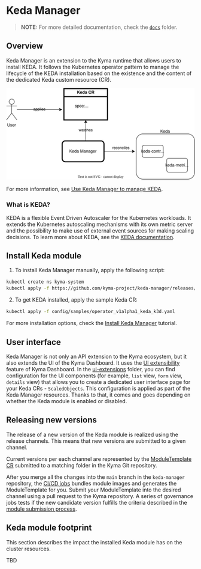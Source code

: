 # Keda Manager

> **NOTE:** For more detailed documentation, check the [`docs`](/docs/README.md) folder.

## Overview 

Keda Manager is an extension to the Kyma runtime that allows users to install KEDA. It follows the Kubernetes operator pattern to manage the lifecycle of the KEDA installation based on the existence and the content of the dedicated Keda custom resource (CR).

![a](./docs/assets/keda-overview.drawio.svg)

For more information, see [Use Keda Manager to manage KEDA](/docs/keda-management.md).

### What is KEDA?

KEDA is a flexible Event Driven Autoscaler for the Kubernetes workloads. It extends the Kubernetes autoscaling mechanisms with its own metric server and the possibility to make use of external event sources for making scaling decisions. To learn more about KEDA, see the [KEDA documentation](https://keda.sh/docs/latest/concepts/).

## Install Keda module

1. To install Keda Manager manually, apply the following script:

```bash
kubectl create ns kyma-system
kubectl apply -f https://github.com/kyma-project/keda-manager/releases/latest/download/keda-manager.yaml
```

2. To get KEDA installed, apply the sample Keda CR:

```bash
kubectl apply -f config/samples/operator_v1alpha1_keda_k3d.yaml
```

For more installation options, check the [Install Keda Manager](/docs/keda-installation.md) tutorial.

## User interface

Keda Manager is not only an API extension to the Kyma ecosystem, but it also extends the UI of the Kyma Dashboard.
It uses the [UI extensibility](https://github.com/kyma-project/busola/tree/main/docs/extensibility) feature of Kyma Dashboard.
In the [ui-extensions](config/ui-extensions) folder, you can find configuration for the UI components (for example, `list` view, `form` view, `details` view) that allows you to create a dedicated user interface page for your Keda CRs - `ScaledObjects`.
This configuration is applied as part of the Keda Manager resources. Thanks to that, it comes and goes depending on whether the Keda module is enabled or disabled.

## Releasing new versions 

The release of a new version of the Keda module is realized using the release channels.
This means that new versions are submitted to a given channel.

Current versions per each channel are represented by the [ModuleTemplate CR](https://github.com/kyma-project/lifecycle-manager/blob/main/docs/technical-reference/api/moduleTemplate-cr.md) submitted to a matching folder in the Kyma Git repository.

After you merge all the changes into the `main` branch in the `keda-manager` repository, the [CI/CD jobs](/docs/CI-CD-description.md) bundles module images and generates the ModuleTemplate for you.
Submit your ModuleTemplate into the desired channel using a pull request to the Kyma repository.
A series of governance jobs tests if the new candidate version fulfills the criteria described in the [module submission process](https://github.com/kyma-project/community/tree/main/concepts/modularization#module-submission-process).


## Keda module footprint

This section describes the impact the installed Keda module has on the cluster resources.

TBD